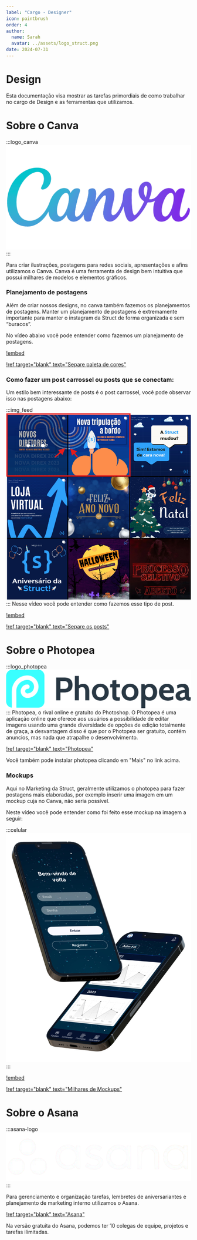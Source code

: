 ```yaml
---
label: "Cargo - Designer"
icon: paintbrush
order: 4
author:
  name: Sarah
  avatar: ../assets/logo_struct.png
date: 2024-07-31
---
```


# Design

Esta documentação visa mostrar as tarefas primordiais de como trabalhar no cargo de Design e as ferramentas que utilizamos.

# Sobre o Canva

:::logo_canva
![](imagens/design/canva.png)
:::

Para criar ilustrações, postagens para redes sociais, apresentações e afins utilizamos o Canva. Canva é uma ferramenta de design bem intuitiva que possui milhares de modelos e elementos gráficos.

### Planejamento de postagens

Além de criar nossos designs, no canva também fazemos os planejamentos de postagens.
Manter um planejamento de postagens é extremamente importante para manter o instagram da Struct de forma organizada e sem “buracos”.

No vídeo abaixo você pode entender como fazemos um planejamento de postagens.

[!embed](https://youtu.be/URLCMt6aqHg)

[!ref target="blank" text="Separe paleta de cores"](https://pinetools.com/split-image)

### Como fazer um post carrossel ou posts que se conectam:

Um estilo bem interessante de posts é o post carrossel, você pode observar isso nas postagens abaixo:

:::img_feed
![Captura do feed de postagem. Os posts circulados se conectam](imagens/design/image.png)
:::
Nesse vídeo você pode entender como fazemos esse tipo de post.

[!embed](https://youtu.be/zbbwguAiJoo)

[!ref target="blank" text="Separe os posts"](https://pinetools.com/split-image)

# Sobre o Photopea

:::logo_photopea
![](imagens/design/photopea-logo.png)
:::
Photopea, o rival online e gratuito do Photoshop.
O Photopea é uma aplicação online que oferece aos usuários a possibilidade de editar imagens usando uma grande diversidade de opções de edição totalmente de graça, a desvantagem disso é que por o Photopea ser gratuito, contém anuncios, mas nada que atrapalhe o desenvolvimento.

[!ref target="blank" text="Photopea"](https://www.photopea.com/)

Você também pode instalar photopea clicando em "Mais" no link acima.

### Mockups

Aqui no Marketing da Struct, geralmente utilizamos o photopea para fazer postagens mais elaboradas, por exemplo inserir uma imagem em um mockup cuja no Canva, não seria possível.

Neste vídeo você pode entender como foi feito esse mockup na imagem a seguir:

:::celular
![Smartphone com a tela de um projeto da Struct utilizando mockup PSD com o Photopea](imagens/design/celular.png)
:::

[!embed](https://youtu.be/m9xDtzvmcZQ)

[!ref target="blank" text="Milhares de Mockups"](https://unblast.com/mockups/)

# Sobre o Asana

:::asana-logo
![](imagens/design/asana.png)
:::

Para gerenciamento e organização tarefas, lembretes de aniversariantes e planejamento de marketing interno utilizamos o Asana.

[!ref target="blank" text="Asana"](https://app.asana.com/)

Na versão gratuita do Asana, podemos ter 10 colegas de equipe, projetos e tarefas ilimitadas.

<style>
  .logo_canva {
    width: 190px;
  }

  .img_feed {
    width: 60%;
    margin: 0 auto 0 auto;
  }
  .logo_photopea {
    width: 260px;
  }

  .celular {
    width: 50%;
    margin: 0 auto 0 auto;
  }

  .asana-logo {
        width: 220px;
  }
</style>
